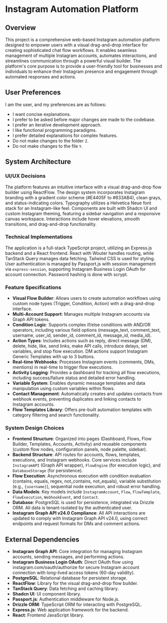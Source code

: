 # Instagram Automation Platform

## Overview
This project is a comprehensive web-based Instagram automation platform designed to empower users with a visual drag-and-drop interface for creating sophisticated chat flow workflows. It enables seamless management of multiple Instagram accounts, automates interactions, and streamlines communication through a powerful visual builder. The platform's core purpose is to provide a user-friendly tool for businesses and individuals to enhance their Instagram presence and engagement through automated responses and actions.

## User Preferences
I am the user, and my preferences are as follows:
- I want concise explanations.
- I prefer to be asked before major changes are made to the codebase.
- I prefer an iterative development approach.
- I like functional programming paradigms.
- I prefer detailed explanations for complex features.
- Do not make changes to the folder `Z`.
- Do not make changes to the file `Y`.

## System Architecture

### UI/UX Decisions
The platform features an intuitive interface with a visual drag-and-drop flow builder using ReactFlow. The design system incorporates Instagram branding with a gradient color scheme (#E4405F to #833AB4), clean grays, and status-indicating colors. Typography utilizes a Helvetica Neue font stack for an Instagram-like feel. Components are built with Shadcn UI and custom Instagram theming, featuring a sidebar navigation and a responsive canvas workspace. Interactions include hover elevations, smooth transitions, and drag-and-drop functionality.

### Technical Implementations
The application is a full-stack TypeScript project, utilizing an Express.js backend and a React frontend. React with Wouter handles routing, while TanStack Query manages data fetching. Tailwind CSS is used for styling. User authentication is managed by Passport.js with session management via `express-session`, supporting Instagram Business Login OAuth for account connection. Password hashing is done with scrypt.

### Feature Specifications
- **Visual Flow Builder**: Allows users to create automation workflows using custom node types (Trigger, Condition, Action) with a drag-and-drop interface.
- **Multi-Account Support**: Manages multiple Instagram accounts via Graph API tokens.
- **Condition Logic**: Supports complex if/else conditions with AND/OR operators, including various field options (message_text, comment_text, username, user_id, sender_id, comment_id, message_id, media_id).
- **Action Types**: Includes actions such as reply, direct message (DM), delete, hide, like, send links, make API calls, introduce delays, set variables, and stop flow execution. DM actions support Instagram Generic Templates with up to 3 buttons.
- **Real-time Webhooks**: Processes Instagram events (comments, DMs, mentions) in real-time to trigger flow executions.
- **Activity Logging**: Provides a dashboard for tracking all flow executions, including success/failure status and detailed error handling.
- **Variable System**: Enables dynamic message templates and data manipulation using custom variables within flows.
- **Contact Management**: Automatically creates and updates contacts from webhook events, preventing duplicates and linking contacts to Instagram accounts.
- **Flow Templates Library**: Offers pre-built automation templates with category filtering and search functionality.

### System Design Choices
- **Frontend Structure**: Organized into pages (Dashboard, Flows, Flow Builder, Templates, Accounts, Activity) and reusable components (custom flow nodes, configuration panels, node palette, sidebar).
- **Backend Structure**: API routes for accounts, flows, templates, executions, and Instagram webhooks. Core services include `InstagramAPI` (Graph API wrapper), `FlowEngine` (for execution logic), and `DatabaseStorage` (for persistence).
- **Flow Execution**: Asynchronous execution with condition evaluation (contains, equals, regex, not_contains, not_equals), variable substitution (e.g., `{username}`), sequential node execution, and robust error handling.
- **Data Models**: Key models include `InstagramAccount`, `Flow`, `FlowTemplate`, `FlowExecution`, `WebhookEvent`, and `Contact`.
- **Database**: PostgreSQL is used for persistence, integrated via Drizzle ORM. All data is tenant-isolated by the authenticated user.
- **Instagram Graph API v24.0 Compliance**: All API interactions are updated to comply with Instagram Graph API v24.0, using correct endpoints and request formats for DMs and comment actions.

## External Dependencies
- **Instagram Graph API**: Core integration for managing Instagram accounts, sending messages, and performing actions.
- **Instagram Business Login OAuth**: Direct OAuth flow using instagram.com/oauth/authorize for secure Instagram account connection with long-lived access tokens (60-day validity).
- **PostgreSQL**: Relational database for persistent storage.
- **ReactFlow**: Library for the visual drag-and-drop flow builder.
- **TanStack Query**: Data fetching and caching library.
- **Shadcn UI**: UI component library.
- **Passport.js**: Authentication middleware for Node.js.
- **Drizzle ORM**: TypeScript ORM for interacting with PostgreSQL.
- **Express.js**: Web application framework for the backend.
- **React**: Frontend JavaScript library.